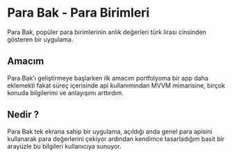 
# Para Bak - Para Birimleri

Para Bak, popüler para birimlerinin anlık değerleri türk lirası cinsinden gösteren bir uygulama.


## Amacım
Para Bak'ı geliştirmeye başlarken ilk amacım portfolyoma bir app daha eklemekti fakat süreç içerisinde api kullanımından MVVM mimarisine, birçok konuda bilgilerimi ve anlayışımı arttırdım.
## Nedir ?

Para Bak tek ekrana sahip bir uygulama, açıldığı anda genel para apisini kullanarak para değerlerini çekiyor ardından kendimce tasarladığım basit bir arayüzle bu bilgileri kullanıcıya sunuyor.

  
